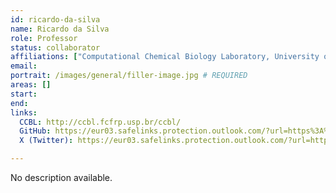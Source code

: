 ```yaml
---
id: ricardo-da-silva
name: Ricardo da Silva
role: Professor
status: collaborator
affiliations: ["Computational Chemical Biology Laboratory, University of São Paulo"]
email:
portrait: /images/general/filler-image.jpg # REQUIRED
areas: []
start:
end:
links:
  CCBL: http://ccbl.fcfrp.usp.br/ccbl/
  GitHub: https://eur03.safelinks.protection.outlook.com/?url=https%3A%2F%2Fgithub.com%2Fcomputational-chemical-biology&amp;data=04%7C01%7Cjustin.vanderhooft%40wur.nl%7Cb8725efd53c74b6dd8cf08d9f61992a7%7C27d137e5761f4dc1af88d26430abb18f%7C0%7C0%7C637811411974848888%7CUnknown%7CTWFpbGZsb3d8eyJWIjoiMC4wLjAwMDAiLCJQIjoiV2luMzIiLCJBTiI6Ik1haWwiLCJXVCI6Mn0%3D%7C3000&amp;sdata=QbHMj9oZldTTdeW4ue8RJfPqybYJkr5Fn2CWUxM1YUI%3D&amp;reserved=0
  X (Twitter): https://eur03.safelinks.protection.outlook.com/?url=https%3A%2F%2Ftwitter.com%2Fccbl19&amp;data=04%7C01%7Cjustin.vanderhooft%40wur.nl%7Cb8725efd53c74b6dd8cf08d9f61992a7%7C27d137e5761f4dc1af88d26430abb18f%7C0%7C0%7C637811411974848888%7CUnknown%7CTWFpbGZsb3d8eyJWIjoiMC4wLjAwMDAiLCJQIjoiV2luMzIiLCJBTiI6Ik1haWwiLCJXVCI6Mn0%3D%7C3000&amp;sdata=%2BxL%2BcNS9AdXKhAnYYBOLeZQO8KSP1%2BX5hfUtdkFm314%3D&amp;reserved=0

---
```


No description available.
